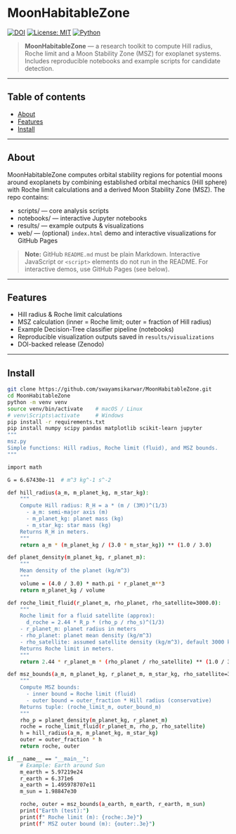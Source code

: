 # MoonHabitableZone

[![DOI](https://zenodo.org/badge/DOI/10.5281/zenodo.17366586.svg)](https://zenodo.org/records/17366586)
[![License: MIT](https://img.shields.io/badge/License-MIT-blue.svg)](LICENSE)
[![Python](https://img.shields.io/badge/Python-3.10%2B-blue)](https://www.python.org/)

> **MoonHabitableZone** — a research toolkit to compute Hill radius, Roche limit and a Moon Stability Zone (MSZ) for exoplanet systems. Includes reproducible notebooks and example scripts for candidate detection.

---

## Table of contents

- [About](#about)
- [Features](#features)
- [Install](#install)

---

## About

MoonHabitableZone computes orbital stability regions for potential moons around exoplanets by combining established orbital mechanics (Hill sphere) with Roche limit calculations and a derived Moon Stability Zone (MSZ). The repo contains:

- scripts/ — core analysis scripts
- notebooks/ — interactive Jupyter notebooks
- results/ — example outputs & visualizations
- web/ — (optional) `index.html` demo and interactive visualizations for GitHub Pages

> **Note:** GitHub `README.md` must be plain Markdown. Interactive JavaScript or `<script>` elements do not run in the README. For interactive demos, use GitHub Pages (see below).

---

## Features

- Hill radius & Roche limit calculations
- MSZ calculation (inner = Roche limit; outer = fraction of Hill radius)
- Example Decision-Tree classifier pipeline (notebooks)
- Reproducible visualization outputs saved in `results/visualizations`
- DOI-backed release (Zenodo)

---

## Install

```bash
git clone https://github.com/swayamsikarwar/MoonHabitableZone.git
cd MoonHabitableZone
python -m venv venv
source venv/bin/activate    # macOS / Linux
# venv\Scripts\activate     # Windows
pip install -r requirements.txt
pip install numpy scipy pandas matplotlib scikit-learn jupyter
"""
msz.py
Simple functions: Hill radius, Roche limit (fluid), and MSZ bounds.
"""

import math

G = 6.67430e-11  # m^3 kg^-1 s^-2

def hill_radius(a_m, m_planet_kg, m_star_kg):
    """
    Compute Hill radius: R_H = a * (m / (3M))^(1/3)
      - a_m: semi-major axis (m)
      - m_planet_kg: planet mass (kg)
      - m_star_kg: star mass (kg)
    Returns R_H in meters.
    """
    return a_m * (m_planet_kg / (3.0 * m_star_kg)) ** (1.0 / 3.0)

def planet_density(m_planet_kg, r_planet_m):
    """
    Mean density of the planet (kg/m^3)
    """
    volume = (4.0 / 3.0) * math.pi * r_planet_m**3
    return m_planet_kg / volume

def roche_limit_fluid(r_planet_m, rho_planet, rho_satellite=3000.0):
    """
    Roche limit for a fluid satellite (approx):
      d_roche = 2.44 * R_p * (rho_p / rho_s)^(1/3)
    - r_planet_m: planet radius in meters
    - rho_planet: planet mean density (kg/m^3)
    - rho_satellite: assumed satellite density (kg/m^3), default 3000 kg/m^3
    Returns Roche limit in meters.
    """
    return 2.44 * r_planet_m * (rho_planet / rho_satellite) ** (1.0 / 3.0)

def msz_bounds(a_m, m_planet_kg, r_planet_m, m_star_kg, rho_satellite=3000.0, outer_fraction=0.5):
    """
    Compute MSZ bounds:
      - inner bound = Roche limit (fluid)
      - outer bound = outer_fraction * Hill radius (conservative)
    Returns tuple: (roche_limit_m, outer_bound_m)
    """
    rho_p = planet_density(m_planet_kg, r_planet_m)
    roche = roche_limit_fluid(r_planet_m, rho_p, rho_satellite)
    h = hill_radius(a_m, m_planet_kg, m_star_kg)
    outer = outer_fraction * h
    return roche, outer

if __name__ == "__main__":
    # Example: Earth around Sun
    m_earth = 5.97219e24
    r_earth = 6.371e6
    a_earth = 1.495978707e11
    m_sun = 1.98847e30

    roche, outer = msz_bounds(a_earth, m_earth, r_earth, m_sun)
    print("Earth (test):")
    print(f" Roche limit (m): {roche:.3e}")
    print(f" MSZ outer bound (m): {outer:.3e}")
